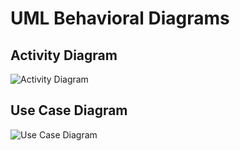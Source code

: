 # UML Behavioral Diagrams

## Activity Diagram

![Activity Diagram](https://github.com/stepin105296/N-Point_Fast_Fourier_Transform_Calculator/blob/master/MiniProject_C/2_Architecture/Behavior%20Diagrams/Activity%20Diagram.png)

## Use Case Diagram

![Use Case Diagram](https://github.com/stepin105296/N-Point_Fast_Fourier_Transform_Calculator/blob/master/MiniProject_C/2_Architecture/Behavior%20Diagrams/Use%20Case%20Diagram.png)
